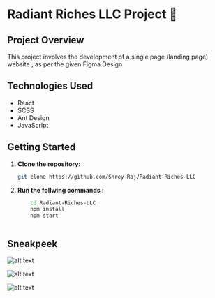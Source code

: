 # Radiant Riches LLC Project 🚀

## Project Overview

This project involves the development of a single page (landing page) website , as per the given Figma Design

## Technologies Used

- React
- SCSS
- Ant Design
- JavaScript

## Getting Started

1. **Clone the repository:**

   ```bash
   git clone https://github.com/Shrey-Raj/Radiant-Riches-LLC

2. **Run the follwing commands :**  
   ```bash cd 
       cd Radiant-Riches-LLC 
       npm install
       npm start



## Sneakpeek 

![alt text](<Screenshot (82).png>)

![alt text](<Screenshot (83).png>)

![alt text](<Screenshot (84).png>)

